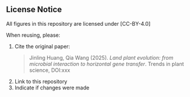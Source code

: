 ## License Notice
All figures in this repository are licensed under [CC-BY-4.0]

When reusing, please:
1. Cite the original paper:  
   > Jinling Huang, Qia Wang (2025). *Land plant evolution: from microbial interaction to horizontal gene transfer*. Trends in plant science, DOI:xxx
2. Link to this repository
3. Indicate if changes were made

